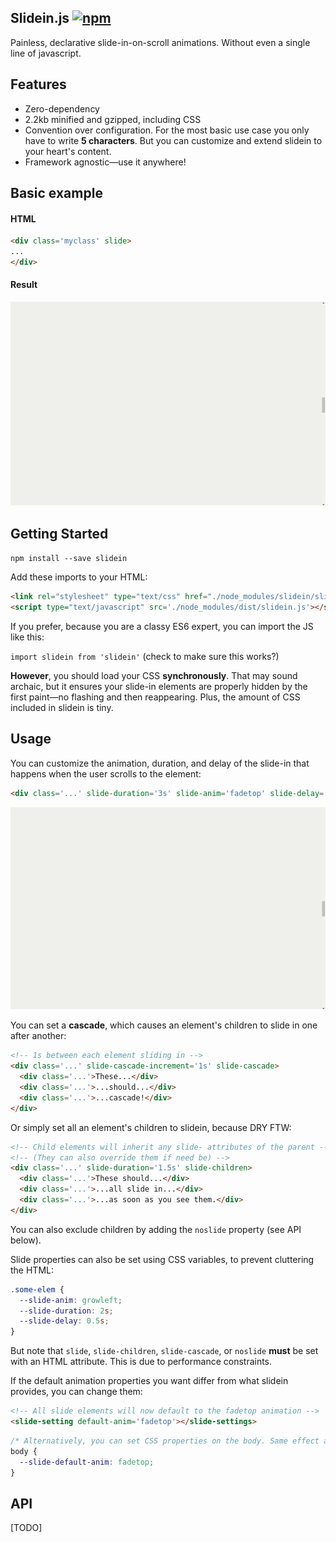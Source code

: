 ## Slidein.js [![npm](https://badge.fury.io/js/slidein.svg)](https://npmjs.com/package/slidein)

Painless, declarative slide-in-on-scroll animations. Without even a single line of javascript.

## Features
* Zero-dependency
* 2.2kb minified and gzipped, including CSS
* Convention over configuration. For the most basic use case you only have to write **5 characters**. But you can customize and extend slidein to your heart's content.
* Framework agnostic—use it anywhere!

## Basic example

#### HTML
```html
<div class='myclass' slide>
...
</div>

```
#### Result
![](./gifs/basic.gif)

## Getting Started

`npm install --save slidein`

Add these imports to your HTML:
```html
<link rel="stylesheet" type="text/css" href="./node_modules/slidein/slidein.css">
<script type="text/javascript" src='./node_modules/dist/slidein.js'></script>
```

If you prefer, because you are a classy ES6 expert, you can import the JS like this:

`import slidein from 'slidein'` (check to make sure this works?)

**However**, you should load your CSS **synchronously**. That may sound archaic, but it ensures your slide-in elements are properly hidden by the first paint—no flashing and then reappearing. Plus, the amount of CSS included in slidein is tiny.

## Usage

You can customize the animation, duration, and delay of the slide-in that happens when the user scrolls to the element:

```html
<div class='...' slide-duration='3s' slide-anim='fadetop' slide-delay='0.5s' slide>slidein.js</div>
```

![](./gifs/custom.gif)

You can set a **cascade**, which causes an element's children to slide in one after another:

```html
<!-- 1s between each element sliding in -->
<div class='...' slide-cascade-increment='1s' slide-cascade>
  <div class='...'>These...</div>
  <div class='...'>...should...</div>
  <div class='...'>...cascade!</div>
</div>
```
[](./gifs/cascade.gif)

Or simply set all an element's children to slidein, because DRY FTW:

```html
<!-- Child elements will inherit any slide- attributes of the parent -->
<!-- (They can also override them if need be) -->
<div class='...' slide-duration='1.5s' slide-children>
  <div class='...'>These should...</div>
  <div class='...'>...all slide in...</div>
  <div class='...'>...as soon as you see them.</div>
</div>
```
[](./gifs/children.gif)

You can also exclude children by adding the `noslide` property (see API below).

Slide properties can also be set using CSS variables, to prevent cluttering the HTML:

```css
.some-elem {
  --slide-anim: growleft;
  --slide-duration: 2s;
  --slide-delay: 0.5s;
}
```

But note that `slide`, `slide-children`, `slide-cascade`, or `noslide` **must** be set with an HTML attribute. This is due to performance constraints.

If the default animation properties you want differ from what slidein provides, you can change them:

```html
<!-- All slide elements will now default to the fadetop animation -->
<slide-setting default-anim='fadetop'></slide-settings>
```

```css
/* Alternatively, you can set CSS properties on the body. Same effect as above. */
body {
  --slide-default-anim: fadetop;
}
```

## API

[TODO]
